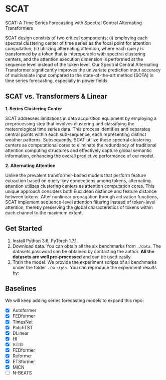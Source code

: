 # SCAT

SCAT: A Time Series Forecasting with Spectral Central Alternating Transformers

SCAT design consists of two critical components: (i) employing each spectral clustering center of time series as the focal point for attention computation; (ii) utilizing alternating attention, where each query is transformed by a token that is interoperable with spectral clustering centers, and the attention execution dimension is performed at the sequence level instead of the token level. Our Spectral Central Alternating Transformer significantly improves the univariate prediction input accuracy of multivariate input compared to the state-of-the-art method (SOTA) in time series forecasting, especially in power fields.

## SCAT vs. Transformers & Linear

**1. Series Clustering Center**

SCAT addresses limitations in data acquisition equipment by employing a preprocessing step that involves clustering and classifying the meteorological time series data.  This process identifies and separates central points within each sub-sequence, each representing distinct weather patterns. Subsequently, SCAT utilize these spectral clustering centers as computational cores to eliminate the redundancy of traditional attention computing structures and effectively capture global semantic information, enhancing the overall predictive performance of our model.

**2. Alternating  Attention**

Unlike the prevalent transformer-based models that perform feature extraction based on query-key connections among tokens, alternating attention utilizes clustering centers as attention computation cores. This unique approach considers both Euclidean distance and feature distance between tokens. After nonlinear propagation through activation functions, SCAT implement sequence-level attention filtering instead of token-level attention, thereby preserving the global characteristics of tokens within each channel to the maximum extent.
## Get Started

1. Install Python 3.6, PyTorch 1.7.1.
2. Download data. You can obtain all the six benchmarks from `./data`. The datasets password can be obtained by contacting the author. **All the datasets are well pre-processed** and can be used easily.
3. Train the model. We provide the experiment scripts of all benchmarks under the folder `./scripts`. You can reproduce the experiment results by:


## Baselines

We will keep adding series forecasting models to expand this repo:

- [x] Autoformer
- [x] FEDformer
- [x] TimesNet
- [x] PatchTST
- [x] DLinear
- [x] HI
- [x] STID
- [x] FEDformer
- [x] Reformer
- [x] ETSformer
- [x] MICN
- [ ] N-BEATS
